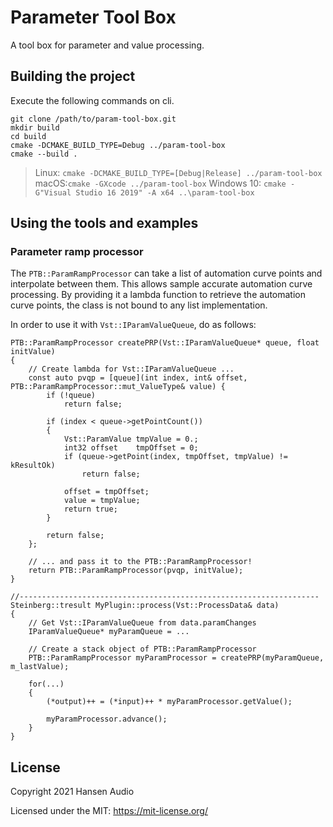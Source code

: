 # Parameter Tool Box

A tool box for parameter and value processing.

## Building the project

Execute the following commands on cli.

```
git clone /path/to/param-tool-box.git
mkdir build
cd build
cmake -DCMAKE_BUILD_TYPE=Debug ../param-tool-box
cmake --build .
```

> Linux: ```cmake -DCMAKE_BUILD_TYPE=[Debug|Release] ../param-tool-box```
> macOS:```cmake -GXcode ../param-tool-box```
> Windows 10: ```cmake -G"Visual Studio 16 2019" -A x64 ..\param-tool-box```

## Using the tools and examples

### Parameter ramp processor

The ```PTB::ParamRampProcessor``` can take a list of automation curve points and interpolate between them. This allows sample accurate automation curve processing. By providing it a lambda function to retrieve the automation curve points, the class is not bound to any list implementation.

In order to use it with ```Vst::IParamValueQueue```, do as follows:

```
PTB::ParamRampProcessor createPRP(Vst::IParamValueQueue* queue, float initValue)
{
    // Create lambda for Vst::IParamValueQueue ...
    const auto pvqp = [queue](int index, int& offset, PTB::ParamRampProcessor::mut_ValueType& value) {
        if (!queue)
            return false;

        if (index < queue->getPointCount())
        {
            Vst::ParamValue tmpValue = 0.;
            int32 offset    tmpOffset = 0;
            if (queue->getPoint(index, tmpOffset, tmpValue) != kResultOk)
                return false;

            offset = tmpOffset;
            value = tmpValue;
            return true;
        }

        return false;
    };

    // ... and pass it to the PTB::ParamRampProcessor!
    return PTB::ParamRampProcessor(pvqp, initValue);
}

//-------------------------------------------------------------------
Steinberg::tresult MyPlugin::process(Vst::ProcessData& data)
{
    // Get Vst::IParamValueQueue from data.paramChanges
    IParamValueQueue* myParamQueue = ...

    // Create a stack object of PTB::ParamRampProcessor
    PTB::ParamRampProcessor myParamProcessor = createPRP(myParamQueue, m_lastValue);

    for(...)
    {
        (*output)++ = (*input)++ * myParamProcessor.getValue();

        myParamProcessor.advance();
    }
}
```

## License

Copyright 2021 Hansen Audio

Licensed under the MIT: https://mit-license.org/